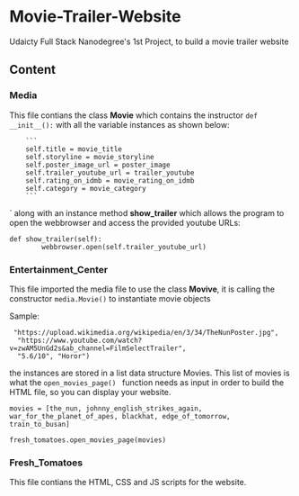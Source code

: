 # Movie-Trailer-Website

Udaicty Full Stack Nanodegree's 1st Project, to build a movie trailer website

## Content

### Media 

This file contians the class **Movie** which contains the instructor `def __init__():` with all the variable instances as shown below:

 		```
		self.title = movie_title
		self.storyline = movie_storyline
		self.poster_image_url = poster_image
		self.trailer_youtube_url = trailer_youtube
		self.rating_on_idmb = movie_rating_on_idmb
		self.category = movie_category
		```
` 
along with an instance method **show_trailer** which allows the program to open the webbrowser and access the provided youtube URLs:

```
def show_trailer(self):
		webbrowser.open(self.trailer_youtube_url)
```

### Entertainment_Center

This file imported the media file to use the class **Movive**, it is calling the constructor `media.Movie()` to instantiate movie objects

Sample:
```the_nun = media.Movie("The Nun (2018)", "A priest with a haunted past.",
 "https://upload.wikimedia.org/wikipedia/en/3/34/TheNunPoster.jpg",
  "https://www.youtube.com/watch?v=zwAM5UnGd2s&ab_channel=FilmSelectTrailer", 
  "5.6/10", "Horor")
  ```
  
 the instances are stored in a list data structure Movies. This list of movies is what the `open_movies_page() ` function needs as input in order to build the HTML file, so you can display your website.
 
`movies = [the_nun, johnny_english_strikes_again, war_for_the_planet_of_apes, blackhat, edge_of_tomorrow, train_to_busan]`

`fresh_tomatoes.open_movies_page(movies)`
  
  ### Fresh_Tomatoes
  
  This file contians the HTML, CSS and JS scripts for the website.

